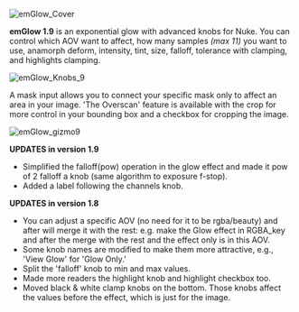 ![emGlow_Cover](https://github.com/user-attachments/assets/5994e88b-3618-4e13-bd43-adcedaabdfbf)

**emGlow 1.9** is an exponential glow with advanced knobs for Nuke. You can control which AOV want to affect, how many samples _(max 11)_ you want to use, anamorph deform, intensity, tint, size, falloff, tolerance with clamping, and highlights clamping.

![emGlow_Knobs_9](https://github.com/user-attachments/assets/bb6e9e41-2ba8-4a90-ba7a-68729497c6c7)

A mask input allows you to connect your specific mask only to affect an area in your image. 'The Overscan' feature is available with the crop for more control in your bounding box and a checkbox for cropping the image.

![emGlow_gizmo9](https://github.com/user-attachments/assets/2b22a414-4b1a-49f6-a950-7137a3af119d)

**UPDATES in version 1.9**
- Simplified the falloff(pow) operation in the glow effect and made it pow of 2 falloff a knob (same algorithm to exposure f-stop). 
- Added a label following the channels knob.

**UPDATES in version 1.8**
- You can adjust a specific AOV (no need for it to be rgba/beauty) and after will merge it with the rest: e.g. make the Glow effect in RGBA_key and after the merge with the rest and the effect only is in this AOV.
- Some knob names are modified to make them more attractive, e.g., 'View Glow' for 'Glow Only.'
- Split the 'falloff' knob to min and max values.
- Made more readers the highlight knob and highlight checkbox too.
- Moved black & white clamp knobs on the bottom. Those knobs affect the values before the effect, which is just for the image. 
